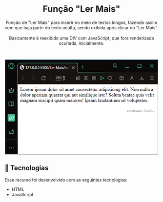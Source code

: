 <h1 align="center"> Função "Ler Mais"</h1>

<p align="center">
Função de "Ler Mais" para inserir no meio de textos longos, fazendo assim com que haja parte do texto oculta, sendo exibida após clicar no "Ler Mais".
<br><br>
Basicamente é reexibido uma DIV com JavaScript, que fora renderizada ocultada, inicialmente.
</p>


<br>

<p align="center">
  <img alt="calendario da copa" src="https://raw.githubusercontent.com/aylmerbolzan/Short-Tips/master/assets/lermais.gif">
</p>

## 🚀 Tecnologias

Esse recurso foi desenvolvido com as seguintes tecnologias:

- HTML
- JavaScript